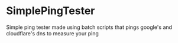 # SimplePingTester
Simple ping tester made using batch scripts that pings google's and cloudflare's dns to measure your ping
